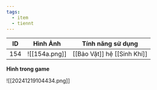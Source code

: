 ```yaml
---
tags:
  - item
  - tiennt
---
```


| ID  | Hình Ảnh      | Tính năng sử dụng           |
| --- | ------------- | --------------------------- |
| 154 | ![[154a.png]] | [[Bảo Vật]] hệ [[Sinh Khí]] |

**Hình trong game**

![[20241219104434.png]]

